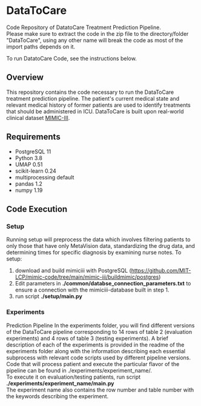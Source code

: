 # DataToCare
Code Repository of DatatoCare Treatment Prediction Pipeline.  
Please make sure to extract the code in the zip file to the directory/folder "DataToCare", using any other name will break the code as most of the import paths depends on it.

To run DatatoCare Code, see the instructions below.

## Overview
This repository contains the code necessary to run the DataToCare treatment prediction pipeline. 
The patient's current medical state and relevant medical history of former patients are used to identify treatments that should be administered in ICU. 
DataToCare is built upon real-world clinical dataset [MIMIC-III](https://mimic.physionet.org/).

## Requirements
- PostgreSQL 11
- Python 3.8
- UMAP 0.51
- scikit-learn 0.24
- multiprocessing default
- pandas 1.2
- numpy 1.19

## Code Execution

### Setup
Running setup will preprocess the data which involves filtering patients to only those that have only MetaVision data, standardizing the drug data, and determining times for specific diagnosis by examining nurse notes.
To setup:
1) download and build mimiciii with PostgreSQL (https://github.com/MIT-LCP/mimic-code/tree/main/mimic-iii/buildmimic/postgres)
2) Edit parameters in **./common/databse_connection_parameters.txt** to ensure a connection with the mimiciii-database built in step 1. 
2) run script **./setup/main.py**

### Experiments
Prediction Pipeline
In the experiments folder, you will find different versions of the DataToCare pipeline corresponding to 14 rows of table 2 (evaluation experiments) and 4 rows of table 3 (testing experiments). A brief description of each of the experiments is provided in the readme of the experiments folder along with the information describing each essential subprocess with relevant code scripts used by different pipeline versions.  
Code that will process patient and execute the particular flavor of the pipeline can be found in ./experiments/experiment_name/.   
To execute it on evaluation/testing patients, run script **./experiments/experiment_name/main.py**  
The experiment name also contains the row number and table number with the keywords describing the experiment.